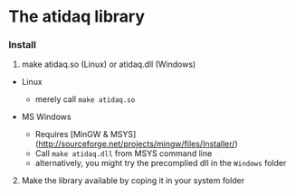 # The atidaq library 

### Install

1. make  atidaq.so (Linux) or atidaq.dll (Windows)
  * Linux
    * merely call ``make atidaq.so``
  
  * MS Windows
    * Requires [MinGW & MSYS] (http://sourceforge.net/projects/mingw/files/Installer/)    
    * Call ``make atidaq.dll`` from MSYS command line
    * alternatively, you might try the precomplied dll in the ``Windows`` folder
  
2. Make the library available by coping it in your system folder

